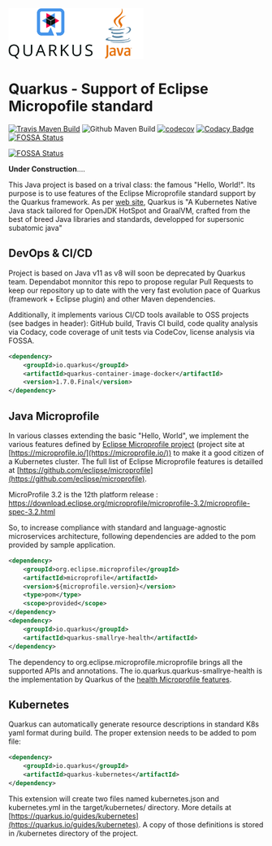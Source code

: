 <img src="img/quarkus_logo_vertical_rgb_600px_default.png" height="100"><img src="img/java-logo.png" height="100"> 

# Quarkus - Support of Eclipse Micropofile standard

[![Travis Maven Build](https://travis-ci.org/didier-durand/quarkus-for-eclipse-microprofile.svg?branch=master)](https://travis-ci.org/didier-durand/quarkus-for-eclipse-microprofile) 
![Github Maven Build](https://github.com/didier-durand/quarkus-for-eclipse-microprofile/workflows/Maven%20Build/badge.svg) 
[![codecov](https://codecov.io/gh/didier-durand/quarkus-for-eclipse-microprofile/branch/master/graph/badge.svg)](https://codecov.io/gh/didier-durand/quarkus-for-eclipse-microprofile) 
[![Codacy Badge](https://api.codacy.com/project/badge/Grade/d5b2b1f3514d426e9c93526787c9212d)](https://app.codacy.com/manual/didier-durand/quarkus-for-eclipse-microprofile?utm_source=github.com&utm_medium=referral&utm_content=didier-durand/quarkus-for-eclipse-microprofile&utm_campaign=Badge_Grade_Dashboard) 
[![FOSSA Status](https://app.fossa.com/api/projects/git%2Bgithub.com%2Fdidier-durand%2Fquarkus-for-eclipse-microprofile.svg?type=shield)](https://app.fossa.com/projects/git%2Bgithub.com%2Fdidier-durand%2Fquarkus-for-eclipse-microprofile?ref=badge_shield)

[![FOSSA Status](https://app.fossa.com/api/projects/git%2Bgithub.com%2Fdidier-durand%2Fquarkus-for-eclipse-microprofile.svg?type=large)](https://app.fossa.com/projects/git%2Bgithub.com%2Fdidier-durand%2Fquarkus-for-eclipse-microprofile?ref=badge_large)

**Under Construction**....

This Java project is based on a trival class: the famous "Hello, World!". Its purpose is to use features of the Eclipse Microprofile standard 
support by the Quarkus framework. As per [web site](https://quarkus.io/), Quarkus is "A Kubernetes Native Java stack tailored 
for OpenJDK HotSpot and GraalVM, crafted from the best of breed Java libraries and standards, developped for supersonic subatomic java"

## DevOps & CI/CD 

Project is based on Java v11 as v8 will soon be deprecated by Quarkus team. Dependabot monnitor this repo to propose regular Pull Requests to keep our repository up to date with the very fast evolution pace of Quarkus (framework + Eclipse plugin) and other Maven dependencies.

Additionally, it implements various CI/CD tools available to OSS projects (see badges in header): GitHub build, Travis CI build, code quality analysis via Codacy, code coverage of unit tests via CodeCov, license analysis via FOSSA.

```xml
<dependency>
    <groupId>io.quarkus</groupId>
    <artifactId>quarkus-container-image-docker</artifactId>
    <version>1.7.0.Final</version>
</dependency>
```
## Java Microprofile

In various classes extending the basic "Hello, World", we implement the various features defined by 
[Eclipse Microprofile project](https://projects.eclipse.org/projects/technology.microprofile) (project site at [https://microprofile.io/](https://microprofile.io/)) 
to make it a good citizen of a Kubernetes cluster. The full list of Eclipse Microprofile features is detailled at [https://github.com/eclipse/microprofile](https://github.com/eclipse/microprofile). 

MicroProfile 3.2 is the 12th platform release : https://download.eclipse.org/microprofile/microprofile-3.2/microprofile-spec-3.2.html

So, to increase compliance with standard and language-agnostic microservices architecture, following dependencies are added to the pom provided by 
sample application.

```xml
<dependency>
	<groupId>org.eclipse.microprofile</groupId>
	<artifactId>microprofile</artifactId>
	<version>${microprofile.version}</version>
	<type>pom</type>
	<scope>provided</scope>
</dependency>
<dependency>
	<groupId>io.quarkus</groupId>
	<artifactId>quarkus-smallrye-health</artifactId>
</dependency>
```

The dependency to org.eclipse.microprofile.microprofile brings all the supported APIs and annotations. The io.quarkus.quarkus-smallrye-health is the implementation by Quarkus of the [health Microprofile features](https://github.com/eclipse/microprofile-health).

## Kubernetes

Quarkus can automatically generate resource descriptions in standard K8s yaml format during build. The proper extension needs to be added to pom file:

```xml
<dependency>
    <groupId>io.quarkus</groupId>
    <artifactId>quarkus-kubernetes</artifactId>
</dependency>
```

This extension will create two files named kubernetes.json and kubernetes.yml in the target/kubernetes/ directory. More details at [https://quarkus.io/guides/kubernetes](https://quarkus.io/guides/kubernetes). A copy of those definitions is stored in /kubernetes directory of the project.